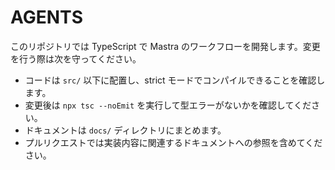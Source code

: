 # AGENTS

このリポジトリでは TypeScript で Mastra のワークフローを開発します。変更を行う際は次を守ってください。

- コードは `src/` 以下に配置し、strict モードでコンパイルできることを確認します。
- 変更後は `npx tsc --noEmit` を実行して型エラーがないかを確認してください。
- ドキュメントは `docs/` ディレクトリにまとめます。
- プルリクエストでは実装内容に関連するドキュメントへの参照を含めてください。
